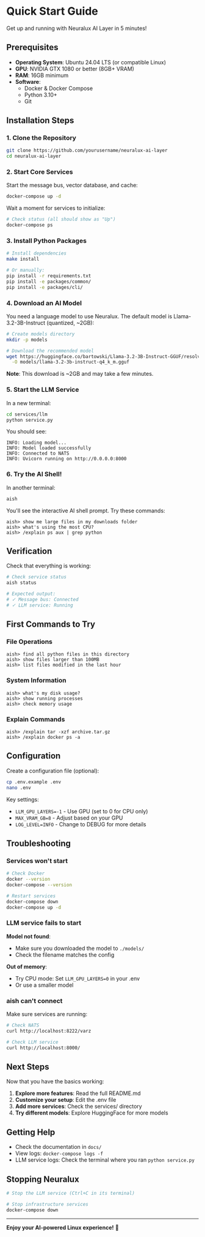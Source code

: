 # Quick Start Guide

Get up and running with Neuralux AI Layer in 5 minutes!

## Prerequisites

- **Operating System**: Ubuntu 24.04 LTS (or compatible Linux)
- **GPU**: NVIDIA GTX 1080 or better (8GB+ VRAM)
- **RAM**: 16GB minimum
- **Software**: 
  - Docker & Docker Compose
  - Python 3.10+
  - Git

## Installation Steps

### 1. Clone the Repository

```bash
git clone https://github.com/yourusername/neuralux-ai-layer
cd neuralux-ai-layer
```

### 2. Start Core Services

Start the message bus, vector database, and cache:

```bash
docker-compose up -d
```

Wait a moment for services to initialize:

```bash
# Check status (all should show as "Up")
docker-compose ps
```

### 3. Install Python Packages

```bash
# Install dependencies
make install

# Or manually:
pip install -r requirements.txt
pip install -e packages/common/
pip install -e packages/cli/
```

### 4. Download an AI Model

You need a language model to use Neuralux. The default model is Llama-3.2-3B-Instruct (quantized, ~2GB):

```bash
# Create models directory
mkdir -p models

# Download the recommended model
wget https://huggingface.co/bartowski/Llama-3.2-3B-Instruct-GGUF/resolve/main/Llama-3.2-3B-Instruct-Q4_K_M.gguf \
  -O models/llama-3.2-3b-instruct-q4_k_m.gguf
```

**Note**: This download is ~2GB and may take a few minutes.

### 5. Start the LLM Service

In a new terminal:

```bash
cd services/llm
python service.py
```

You should see:
```
INFO: Loading model...
INFO: Model loaded successfully
INFO: Connected to NATS
INFO: Uvicorn running on http://0.0.0.0:8000
```

### 6. Try the AI Shell!

In another terminal:

```bash
aish
```

You'll see the interactive AI shell prompt. Try these commands:

```
aish> show me large files in my downloads folder
aish> what's using the most CPU?
aish> /explain ps aux | grep python
```

## Verification

Check that everything is working:

```bash
# Check service status
aish status

# Expected output:
# ✓ Message bus: Connected
# ✓ LLM service: Running
```

## First Commands to Try

### File Operations
```
aish> find all python files in this directory
aish> show files larger than 100MB
aish> list files modified in the last hour
```

### System Information
```
aish> what's my disk usage?
aish> show running processes
aish> check memory usage
```

### Explain Commands
```
aish> /explain tar -xzf archive.tar.gz
aish> /explain docker ps -a
```

## Configuration

Create a configuration file (optional):

```bash
cp .env.example .env
nano .env
```

Key settings:
- `LLM_GPU_LAYERS=-1` - Use GPU (set to 0 for CPU only)
- `MAX_VRAM_GB=8` - Adjust based on your GPU
- `LOG_LEVEL=INFO` - Change to DEBUG for more details

## Troubleshooting

### Services won't start

```bash
# Check Docker
docker --version
docker-compose --version

# Restart services
docker-compose down
docker-compose up -d
```

### LLM service fails to start

**Model not found**:
- Make sure you downloaded the model to `./models/`
- Check the filename matches the config

**Out of memory**:
- Try CPU mode: Set `LLM_GPU_LAYERS=0` in your .env
- Or use a smaller model

### aish can't connect

Make sure services are running:
```bash
# Check NATS
curl http://localhost:8222/varz

# Check LLM service
curl http://localhost:8000/
```

## Next Steps

Now that you have the basics working:

1. **Explore more features**: Read the full README.md
2. **Customize your setup**: Edit the .env file
3. **Add more services**: Check the services/ directory
4. **Try different models**: Explore HuggingFace for more models

## Getting Help

- Check the documentation in `docs/`
- View logs: `docker-compose logs -f`
- LLM service logs: Check the terminal where you ran `python service.py`

## Stopping Neuralux

```bash
# Stop the LLM service (Ctrl+C in its terminal)

# Stop infrastructure services
docker-compose down
```

---

**Enjoy your AI-powered Linux experience!** 🚀

